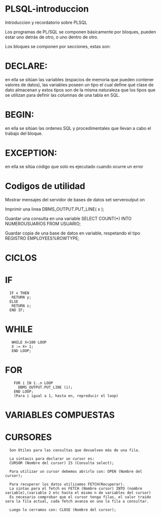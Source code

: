 # PLSQL-introduccion
Introduccion y recordatorio sobre PLSQL

Los programas de PL/SQL se componen básicamente por bloques, pueden estar uno detrás de otro, o uno dentro de otro.

Los bloques se componen por secciones, estas son:

# DECLARE:
en ella se sitúan las variables (espacios de memoria que pueden contener valores de datos), las variables poseen un tipo el cual define qué clase de dato almacenan y estos tipos son de la misma naturaleza que los tipos que se utilizan para definir las columnas de una tabla en SQL.

# BEGIN: 
en ella se sitúan las ordenes SQL y procedimentales que llevan a cabo el trabajo del bloque.

# EXCEPTION: 
en ella se sitúa código que solo es ejecutado cuando ocurre un error


# Codigos de utilidad
  Mostrar mensajes del servidor de bases de datos
        set serveroutput on

  Imprimir una linea 
        DBMS_OUTPUT.PUT_LINE( x );

  Guardar una consulta en una variable
        SELECT COUNT(*) INTO NUMEROUSUARIOS
        FROM USUARIO;
        
  Guardar copia de una base de datos en variable, respetando el tipo
          REGISTRO EMPLOYEES%ROWTYPE;

# CICLOS
  # IF
      IF x THEN
       RETURN y;
      ELSE
       RETURN z;
      END IF;

  # WHILE
       WHILE X<100 LOOP
       X := X+ 1;
       END LOOP;
  # FOR
        FOR i IN 1..n LOOP
          DBMS_OUTPUT.PUT_LINE (i);
        END LOOP;
        (Para i igual a 1, hasta en, reproducir el loop)
# VARIABLES COMPUESTAS

# CURSORES
      Son Útiles para las consultas que devuelven más de una fila.

      La sintaxis para declarar un cursor es:
      CURSOR (Nombre del cursor) IS (Consulta select);

      Para utilizar un cursor debemos abrirlo con: OPEN (Nombre del cursor);
      
      Para recuperar los datos utilizamos FETCH(Recuperar).
      La sintax para el fetch es FETCH (Nombre cursor) INTO (nombre variable),(variable 2 etc hasta el mismo n de variables del cursor)
      Es necesario comprobar que el cursor tenga filas, el valor traido sera la fila actual, cada fetch avanza en uno la fila a consultar.  

      Luego lo cerramos con: CLOSE (Nombre del cursor);
